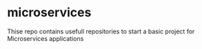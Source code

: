 # microservices
Thise repo contains usefull repositories to start a basic project for Microservices applications
